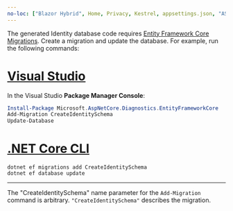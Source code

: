 ```yaml
---
no-loc: ["Blazor Hybrid", Home, Privacy, Kestrel, appsettings.json, "ASP.NET Core Identity", cookie, Cookie, Blazor, "Blazor Server", "Blazor WebAssembly", "Identity", "Let's Encrypt", Razor, SignalR]
---
```

The generated Identity database code requires [Entity Framework Core Migrations](/ef/core/managing-schemas/migrations/). Create a migration and update the database. For example, run the following commands:

# [Visual Studio](#tab/visual-studio)

In the Visual Studio **Package Manager Console**:

```powershell
Install-Package Microsoft.AspNetCore.Diagnostics.EntityFrameworkCore
Add-Migration CreateIdentitySchema
Update-Database
```

# [.NET Core CLI](#tab/netcore-cli)

```dotnetcli
dotnet ef migrations add CreateIdentitySchema
dotnet ef database update
```

---

The "CreateIdentitySchema" name parameter for the `Add-Migration` command is arbitrary. `"CreateIdentitySchema"` describes the migration.
